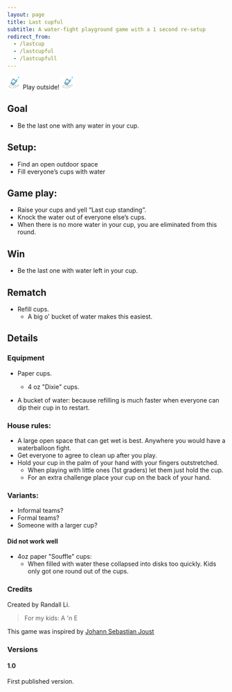 ```yaml
---
layout: page
title: Last cupful
subtitle: A water-fight playground game with a 1 second re-setup
redirect_from:
  - /lastcup
  - /lastcupful
  - /lastcupfull
---
```


![Last cupful logo](/assets/img/LastCupfulLogo.png)
Play outside!
![Last cupful logo](/assets/img/LastCupfulLogo.png)

## Goal
* Be the last one with any water in your cup.

## Setup:
* Find an open outdoor space
* Fill everyone’s cups with water

## Game play:
* Raise your cups and yell “Last cup standing”.
* Knock the water out of everyone else’s cups.
* When there is no more water in your cup, you are eliminated from this round.

## Win
* Be the last one with water left in your cup.

## Rematch
* Refill cups.
  * A big o' bucket of water makes this easiest.


## Details

### Equipment
* Paper cups.
    * 4 oz "Dixie" cups.

* A bucket of water: because refilling is much faster when everyone can dip their cup in to restart.

### House rules: 
* A large open space that can get wet is best. Anywhere you would have a waterballoon fight.
* Get everyone to agree to clean up after you play.
* Hold your cup in the palm of your hand with your fingers outstretched.
  * When playing with little ones (1st graders) let them just hold the cup.
  * For an extra challenge place your cup on the back of your hand.

### Variants:
* Informal teams?
* Formal teams?
* Someone with a larger cup?

#### Did not work well

* 4oz paper "Souffle" cups:
    * When filled with water these collapsed into disks too quickly. Kids only got one round out of the cups.

### Credits
Created by Randall Li.

> For my kids: A 'n E

This game was inspired by [Johann Sebastian Joust](http://www.jsjoust.com/)

### Versions
#### 1.0
First published version. 
